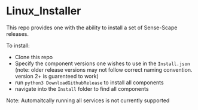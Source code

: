 # Linux_Installer

This repo provides one with the ability to install a set of Sense-Scape releases.

To install:
- Clone this repo
- Specify the component versions one wishes to use in the `Install.json` (note: older release versions may not follow correct naming convention. version 2+ is guarenteed to work)
- run `python3 DownloadGithubRelease` to install all components
- navigate into the `Install` folder to find all components

Note: Automaitcally running all services is not currently supported